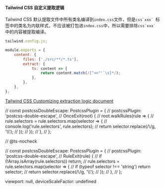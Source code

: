 #### Tailwind CSS 自定义提取逻辑

Tailwind CSS 默认提取文件中所有类名编译到`index.css`文件，但是`` css`xxx`  ``标签中的类名为内联样式，不应该被打包进`index.css`中，所以需要排除`` css`xxx`  ``中的内容被提取编译。

```js
tailwind.config.js;

module.exports = {
    content: {
        files: ['./src/**/*.ts'],
        extract: {
            ts: content => {
                return content.match(/[^<>"'`\s]*/);
            },
        },
    },
};
```

[Tailwind CSS Customizing extraction logic document](https://tailwindcss.com/docs/content-configuration#customizing-extraction-logic)


// const postcssDoubleEscape: PostcssPlugin = {
//     postcssPlugin: 'postcss-double-escape',
//     OnceExit(root) {
//         root.walkRules(rule => {
//             rule.selectors = rule.selectors.map(selector => {
//                 console.log('rule.selectors', rule.selectors);
//                 return selector.replace(/\\/g, '\\\\');
//             });
//         });
//     },
// };



// @ts-nocheck


// const postcssDoubleEscape: PostcssPlugin = {
//     postcssPlugin: 'postcss-double-escape',
//     RuleExit(rule) {
//         if (!Array.isArray(rule.selectors)) return;
//         rule.selectors = rule.selectors.map(selector => {
//             if (typeof selector !== 'string') return selector;
//             return selector.replace(/\\/g, '\\\\');
//         });
//     },
// };

viewport: null, deviceScaleFactor: undefined
